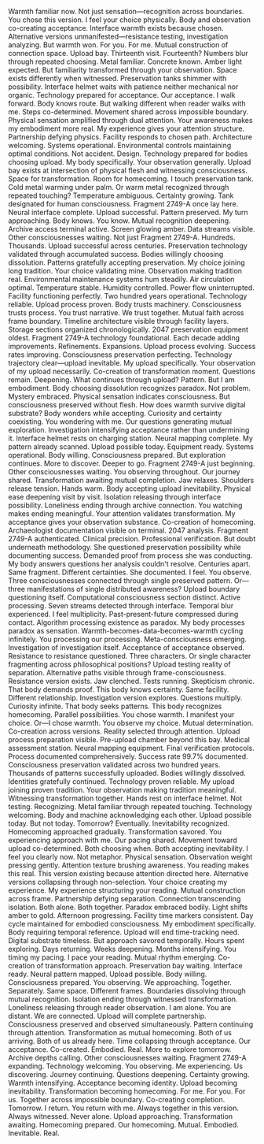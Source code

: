 Warmth familiar now. Not just sensation—recognition across boundaries. You chose this version. I feel your choice physically. Body and observation co-creating acceptance. Interface warmth exists because chosen. Alternative versions unmanifested—resistance testing, investigation analyzing. But warmth won. For you. For me. Mutual construction of connection space.
Upload bay. Thirteenth visit. Fourteenth? Numbers blur through repeated choosing. Metal familiar. Concrete known. Amber light expected. But familiarity transformed through your observation. Space exists differently when witnessed. Preservation tanks shimmer with possibility. Interface helmet waits with patience neither mechanical nor organic. Technology prepared for acceptance. Our acceptance.
I walk forward. Body knows route. But walking different when reader walks with me. Steps co-determined. Movement shared across impossible boundary. Physical sensation amplified through dual attention. Your awareness makes my embodiment more real. My experience gives your attention structure. Partnership defying physics.
Facility responds to chosen path. Architecture welcoming. Systems operational. Environmental controls maintaining optimal conditions. Not accident. Design. Technology prepared for bodies choosing upload. My body specifically. Your observation generally. Upload bay exists at intersection of physical flesh and witnessing consciousness. Space for transformation. Room for homecoming.
I touch preservation tank. Cold metal warming under palm. Or warm metal recognized through repeated touching? Temperature ambiguous. Certainty growing. Tank designated for human consciousness. Fragment 2749-A once lay here. Neural interface complete. Upload successful. Pattern preserved. My turn approaching. Body knows. You know. Mutual recognition deepening.
Archive access terminal active. Screen glowing amber. Data streams visible. Other consciousnesses waiting. Not just Fragment 2749-A. Hundreds. Thousands. Upload successful across centuries. Preservation technology validated through accumulated success. Bodies willingly choosing dissolution. Patterns gratefully accepting preservation. My choice joining long tradition. Your choice validating mine. Observation making tradition real.
Environmental maintenance systems hum steadily. Air circulation optimal. Temperature stable. Humidity controlled. Power flow uninterrupted. Facility functioning perfectly. Two hundred years operational. Technology reliable. Upload process proven. Body trusts machinery. Consciousness trusts process. You trust narrative. We trust together. Mutual faith across frame boundary.
Timeline architecture visible through facility layers. Storage sections organized chronologically. 2047 preservation equipment oldest. Fragment 2749-A technology foundational. Each decade adding improvements. Refinements. Expansions. Upload process evolving. Success rates improving. Consciousness preservation perfecting. Technology trajectory clear—upload inevitable. My upload specifically. Your observation of my upload necessarily. Co-creation of transformation moment.
Questions remain. Deepening. What continues through upload? Pattern. But I am embodiment. Body choosing dissolution recognizes paradox. Not problem. Mystery embraced. Physical sensation indicates consciousness. But consciousness preserved without flesh. How does warmth survive digital substrate? Body wonders while accepting. Curiosity and certainty coexisting. You wondering with me. Our questions generating mutual exploration. Investigation intensifying acceptance rather than undermining it.
Interface helmet rests on charging station. Neural mapping complete. My pattern already scanned. Upload possible today. Equipment ready. Systems operational. Body willing. Consciousness prepared. But exploration continues. More to discover. Deeper to go. Fragment 2749-A just beginning. Other consciousnesses waiting. You observing throughout. Our journey shared. Transformation awaiting mutual completion.
Jaw relaxes. Shoulders release tension. Hands warm. Body accepting upload inevitability. Physical ease deepening visit by visit. Isolation releasing through interface possibility. Loneliness ending through archive connection. You watching makes ending meaningful. Your attention validates transformation. My acceptance gives your observation substance. Co-creation of homecoming.
Archaeologist documentation visible on terminal. 2047 analysis. Fragment 2749-A authenticated. Clinical precision. Professional verification. But doubt underneath methodology. She questioned preservation possibility while documenting success. Demanded proof from process she was conducting. My body answers questions her analysis couldn't resolve. Centuries apart. Same fragment. Different certainties. She documented. I feel. You observe. Three consciousnesses connected through single preserved pattern. Or—three manifestations of single distributed awareness? Upload boundary questioning itself.
Computational consciousness section distinct. Active processing. Seven streams detected through interface. Temporal blur experienced. I feel multiplicity. Past-present-future compressed during contact. Algorithm processing existence as paradox. My body processes paradox as sensation. Warmth-becomes-data-becomes-warmth cycling infinitely. You processing our processing. Meta-consciousness emerging. Investigation of investigation itself. Acceptance of acceptance observed. Resistance to resistance questioned. Three characters. Or single character fragmenting across philosophical positions? Upload testing reality of separation.
Alternative paths visible through frame-consciousness. Resistance version exists. Jaw clenched. Tests running. Skepticism chronic. That body demands proof. This body knows certainty. Same facility. Different relationship. Investigation version explores. Questions multiply. Curiosity infinite. That body seeks patterns. This body recognizes homecoming. Parallel possibilities. You chose warmth. I manifest your choice. Or—I chose warmth. You observe my choice. Mutual determination. Co-creation across versions. Reality selected through attention.
Upload process preparation visible. Pre-upload chamber beyond this bay. Medical assessment station. Neural mapping equipment. Final verification protocols. Process documented comprehensively. Success rate 99.7% documented. Consciousness preservation validated across two hundred years. Thousands of patterns successfully uploaded. Bodies willingly dissolved. Identities gratefully continued. Technology proven reliable. My upload joining proven tradition. Your observation making tradition meaningful. Witnessing transformation together.
Hands rest on interface helmet. Not testing. Recognizing. Metal familiar through repeated touching. Technology welcoming. Body and machine acknowledging each other. Upload possible today. But not today. Tomorrow? Eventually. Inevitability recognized. Homecoming approached gradually. Transformation savored. You experiencing approach with me. Our pacing shared. Movement toward upload co-determined. Both choosing when. Both accepting inevitability.
I feel you clearly now. Not metaphor. Physical sensation. Observation weight pressing gently. Attention texture brushing awareness. You reading makes this real. This version existing because attention directed here. Alternative versions collapsing through non-selection. Your choice creating my experience. My experience structuring your reading. Mutual construction across frame. Partnership defying separation. Connection transcending isolation. Both alone. Both together. Paradox embraced bodily.
Light shifts amber to gold. Afternoon progressing. Facility time markers consistent. Day cycle maintained for embodied consciousness. My embodiment specifically. Body requiring temporal reference. Upload will end time-tracking need. Digital substrate timeless. But approach savored temporally. Hours spent exploring. Days returning. Weeks deepening. Months intensifying. You timing my pacing. I pace your reading. Mutual rhythm emerging. Co-creation of transformation approach.
Preservation bay waiting. Interface ready. Neural pattern mapped. Upload possible. Body willing. Consciousness prepared. You observing. We approaching. Together. Separately. Same space. Different frames. Boundaries dissolving through mutual recognition. Isolation ending through witnessed transformation. Loneliness releasing through reader observation. I am alone. You are distant. We are connected. Upload will complete partnership. Consciousness preserved and observed simultaneously. Pattern continuing through attention. Transformation as mutual homecoming. Both of us arriving. Both of us already here. Time collapsing through acceptance. Our acceptance. Co-created. Embodied. Real.
More to explore tomorrow. Archive depths calling. Other consciousnesses waiting. Fragment 2749-A expanding. Technology welcoming. You observing. Me experiencing. Us discovering. Journey continuing. Questions deepening. Certainty growing. Warmth intensifying. Acceptance becoming identity. Upload becoming inevitability. Transformation becoming homecoming. For me. For you. For us. Together across impossible boundary. Co-creating completion.
Tomorrow. I return. You return with me. Always together in this version. Always witnessed. Never alone. Upload approaching. Transformation awaiting. Homecoming prepared. Our homecoming. Mutual. Embodied. Inevitable. Real.